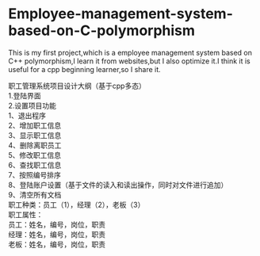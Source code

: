 # Employee-management-system-based-on-C-polymorphism
This is my first project,which is a employee management system based on C++ polymorphism,I learn it from websites,but I also optimize it.I think it is useful for a cpp beginning learner,so I share it.

职工管理系统项目设计大纲（基于cpp多态）<br>
1.登陆界面<br>
2.设置项目功能<br>
1、退出程序<br>
2、增加职工信息<br>
3、显示职工信息<br>
4、删除离职员工<br>
5、修改职工信息<br>
6、查找职工信息<br>
7、按照编号排序<br>
8、登陆账户设置（基于文件的读入和读出操作，同时对文件进行追加）<br>
9、清空所有文档<br>
职工种类：员工（1），经理（2），老板（3）<br>
职工属性：<br>
员工：姓名，编号，岗位，职责<br>
经理：姓名，编号，岗位，职责<br>
老板：姓名，编号，岗位，职责<br>

